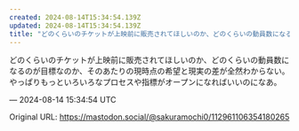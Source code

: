 ```yaml
---
created: 2024-08-14T15:34:54.139Z
updated: 2024-08-14T15:34:54.139Z
title: "どのくらいのチケットが上映前に販売されてほしいのか、どのくらいの動員数になるのが目標なのか、そのあたりの現時点の希望と現実の差が全然わからない。やっぱりもっとい[...]"
---
```


<p>どのくらいのチケットが上映前に販売されてほしいのか、どのくらいの動員数になるのが目標なのか、そのあたりの現時点の希望と現実の差が全然わからない。やっぱりもっといろいろなプロセスや指標がオープンになればいいのになあ。</p>

&mdash; 2024-08-14 15:34:54 UTC

Original URL: https://mastodon.social/@sakuramochi0/112961106354180265
